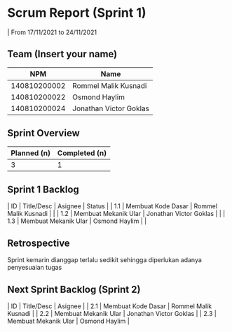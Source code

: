 # Scrum Report (Sprint 1)
| From 17/11/2021 to 24/11/2021

## Team (Insert your name)
| NPM           | Name                      |
| ------------- |---------------------------|
| 140810200002  | Rommel Malik Kusnadi      |
| 140810200022  | Osmond Haylim             |
| 140810200024  | Jonathan Victor Goklas    |

## Sprint Overview
| Planned (n)   | Completed (n) |
| ------------- |-------------- |
| 3             | 1             |

## Sprint 1 Backlog

| ID  | Title/Desc | Asignee | Status |
| 1.1 | Membuat Kode Dasar | Rommel Malik Kusnadi |  |
| 1.2 | Membuat Mekanik Ular | Jonathan Victor Goklas |  |
| 1.3 | Membuat Mekanik Ular | Osmond Haylim |  |

## Retrospective 

Sprint kemarin dianggap terlalu sedikit sehingga diperlukan adanya penyesuaian tugas

## Next Sprint Backlog (Sprint 2)
| ID  | Title/Desc | Asignee | 
| 2.1 | Membuat Kode Dasar | Rommel Malik Kusnadi |
| 2.2 | Membuat Mekanik Ular | Jonathan Victor Goklas |
| 2.3 | Membuat Mekanik Ular | Osmond Haylim |